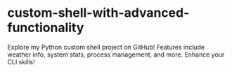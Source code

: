 # custom-shell-with-advanced-functionality
Explore my Python custom shell project on GitHub! Features include weather info, system stats, process management, and more. Enhance your CLI skills! 
